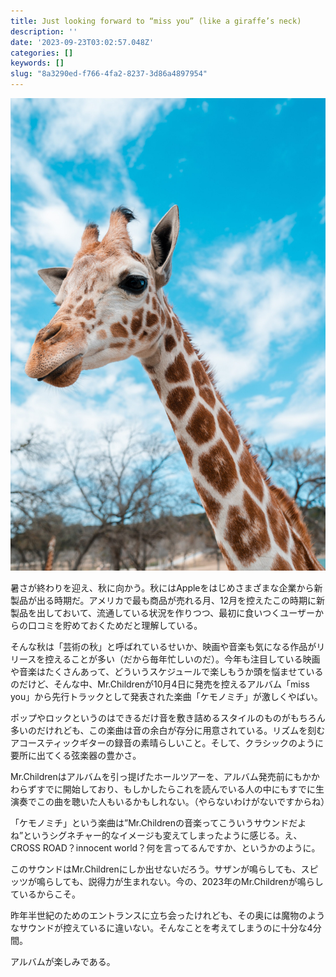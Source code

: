 ```yaml
---
title: Just looking forward to “miss you” (like a giraffe’s neck)
description: ''
date: '2023-09-23T03:02:57.048Z'
categories: []
keywords: []
slug: "8a3290ed-f766-4fa2-8237-3d86a4897954"
---
```

![](0__6ze7__Orm6__BkZVxv.jpg)

暑さが終わりを迎え、秋に向かう。秋にはAppleをはじめさまざまな企業から新製品が出る時期だ。アメリカで最も商品が売れる月、12月を控えたこの時期に新製品を出しておいて、流通している状況を作りつつ、最初に食いつくユーザーからの口コミを貯めておくためだと理解している。

そんな秋は「芸術の秋」と呼ばれているせいか、映画や音楽も気になる作品がリリースを控えることが多い（だから毎年忙しいのだ）。今年も注目している映画や音楽はたくさんあって、どういうスケジュールで楽しもうか頭を悩ませているのだけど、そんな中、Mr.Childrenが10月4日に発売を控えるアルバム「miss you」から先行トラックとして発表された楽曲「ケモノミチ」が激しくやばい。

ポップやロックというのはできるだけ音を敷き詰めるスタイルのものがもちろん多いのだけれども、この楽曲は音の余白が存分に用意されている。リズムを刻むアコースティックギターの録音の素晴らしいこと。そして、クラシックのように要所に出てくる弦楽器の豊かさ。

Mr.Childrenはアルバムを引っ提げたホールツアーを、アルバム発売前にもかかわらずすでに開始しており、もしかしたらこれを読んでいる人の中にもすでに生演奏でこの曲を聴いた人もいるかもしれない。（やらないわけがないですからね）

「ケモノミチ」という楽曲は”Mr.Childrenの音楽ってこういうサウンドだよね”というシグネチャー的なイメージも変えてしまったように感じる。え、CROSS ROAD？innocent world？何を言ってるんですか、というかのように。

このサウンドはMr.Childrenにしか出せないだろう。サザンが鳴らしても、スピッツが鳴らしても、説得力が生まれない。今の、2023年のMr.Childrenが鳴らしているからこそ。

昨年半世紀のためのエントランスに立ち会ったけれども、その奥には魔物のようなサウンドが控えているに違いない。そんなことを考えてしまうのに十分な4分間。

アルバムが楽しみである。